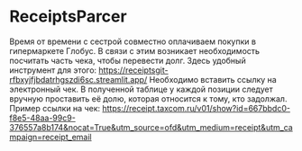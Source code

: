 # ReceiptsParcer
Время от времени с сестрой совместно оплачиваем покупки в гипермаркете Глобус. 
В связи с этим возникает необходимость посчитать часть чека, чтобы перевести долг. 
Здесь удобный инструмент для этого: https://receiptsgit-rfbxyjfjbdatrhgszdi6sc.streamlit.app/
Необходимо вставить ссылку на электронный чек. В полученной таблице у каждой позиции следует вручную проставить её долю, которая относится к тому, кто задолжал. 
Пример ссылки на чек: https://receipt.taxcom.ru/v01/show?id=667bbdc0-f8e5-48aa-99c9-376557a8b174&nocat=True&utm_source=ofd&utm_medium=receipt&utm_campaign=receipt_email
